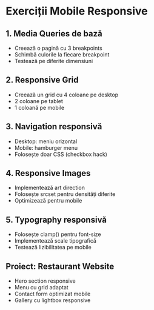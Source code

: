 # Exerciții Mobile Responsive

## 1. Media Queries de bază
- Creează o pagină cu 3 breakpoints
- Schimbă culorile la fiecare breakpoint
- Testează pe diferite dimensiuni

## 2. Responsive Grid
- Creează un grid cu 4 coloane pe desktop
- 2 coloane pe tablet
- 1 coloană pe mobile

## 3. Navigation responsivă
- Desktop: meniu orizontal
- Mobile: hamburger menu
- Folosește doar CSS (checkbox hack)

## 4. Responsive Images
- Implementează art direction
- Folosește srcset pentru densități diferite
- Optimizează pentru mobile

## 5. Typography responsivă
- Folosește clamp() pentru font-size
- Implementează scale tipografică
- Testează lizibilitatea pe mobile

## Proiect: Restaurant Website
- Hero section responsive
- Menu cu grid adaptat
- Contact form optimizat mobile
- Gallery cu lightbox responsive
